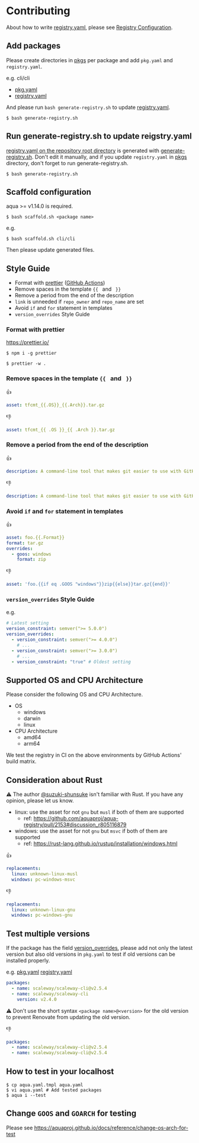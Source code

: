 # Contributing

About how to write [registry.yaml](registry.yaml), please see [Registry Configuration](https://aquaproj.github.io/docs/reference/registry-config).

## Add packages

Please create directories in [pkgs](pkgs) per package and add `pkg.yaml` and `registry.yaml`.

e.g. cli/cli

- [pkg.yaml](pkgs/cli/cli/pkg.yaml)
- [registry.yaml](pkgs/cli/cli/registry.yaml)

And please run `bash generate-registry.sh` to update [registry.yaml](registry.yaml).

```console
$ bash generate-registry.sh
```

## Run generate-registry.sh to update reigstry.yaml

[registry.yaml on the repository root directory](registry.yaml) is generated with [generate-registry.sh](generate-registry.sh).
Don't edit it manually, and if you update `registry.yaml` in [pkgs](pkgs) directory, don't forget to run generate-registry.sh.

```console
$ bash generate-registry.sh
```

## Scaffold configuration

aqua >= v1.14.0 is required.

```console
$ bash scaffold.sh <package name>
```

e.g.

```console
$ bash scaffold.sh cli/cli
```

Then please update generated files.

## Style Guide

- Format with [prettier](https://prettier.io/) ([GitHub Actions](.github/workflows/prettier.yaml))
- Remove spaces in the template `{{ ` and ` }}`
- Remove a period from the end of the description
- `link` is unneeded if `repo_owner` and `repo_name` are set
- Avoid `if` and `for` statement in templates
- `version_overrides` Style Guide

### Format with prettier

https://prettier.io/

```console
$ npm i -g prettier
```

```console
$ prettier -w .
```

### Remove spaces in the template `{{ ` and ` }}`

:thumbsup:

```yaml
asset: tfcmt_{{.OS}}_{{.Arch}}.tar.gz
```

:thumbsdown:

```yaml
asset: tfcmt_{{ .OS }}_{{ .Arch }}.tar.gz
```

### Remove a period from the end of the description

:thumbsup:

```yaml
description: A command-line tool that makes git easier to use with GitHub
```

:thumbsdown:

```yaml
description: A command-line tool that makes git easier to use with GitHub.
```

### Avoid `if` and `for` statement in templates

:thumbsup:

```yaml
asset: foo.{{.Format}}
format: tar.gz
overrides:
  - goos: windows
    format: zip
```

:thumbsdown:

```yaml
asset: 'foo.{{if eq .GOOS "windows"}}zip{{else}}tar.gz{{end}}'
```

### `version_overrides` Style Guide

e.g.

```yaml
# Latest setting
version_constraint: semver(">= 5.0.0")
version_overrides:
  - version_constraint: semver(">= 4.0.0")
    # ...
  - version_constraint: semver(">= 3.0.0")
    # ...
  - version_constraint: "true" # Oldest setting
```

## Supported OS and CPU Architecture

Please consider the following OS and CPU Architecture.

- OS
  - windows
  - darwin
  - linux
- CPU Architecture
  - amd64
  - arm64

We test the registry in CI on the above environments by GitHub Actions' build matrix.

## Consideration about Rust

:warning: The author [@suzuki-shunsuke](https://github.com/suzuki-shunsuke) isn't familiar with Rust. If you have any opinion, please let us know.

- linux: use the asset for not `gnu` but `musl` if both of them are supported
  - ref: https://github.com/aquaproj/aqua-registry/pull/2153#discussion_r805116879
- windows: use the asset for not `gnu` but `msvc` if both of them are supported
  - ref: https://rust-lang.github.io/rustup/installation/windows.html

:thumbsup:

```yaml
replacements:
  linux: unknown-linux-musl
  windows: pc-windows-msvc
```

:thumbsdown:

```yaml
replacements:
  linux: unknown-linux-gnu
  windows: pc-windows-gnu
```

## Test multiple versions

If the package has the field [version_overrides](https://aquaproj.github.io/docs/reference/registry-config#version_constraint-version_overrides),
please add not only the latest version but also old versions in `pkg.yaml` to test if old versions can be installed properly.

e.g. [pkg.yaml](pkgs/scaleway/scaleway-cli/pkg.yaml) [registry.yaml](pkgs/scaleway/scaleway-cli/registry.yaml)

```yaml
packages:
  - name: scaleway/scaleway-cli@v2.5.4
  - name: scaleway/scaleway-cli
    version: v2.4.0
```

:warning: Don't use the short syntax `<package name>@<version>` for the old version to prevent Renovate from updating the old version.

:thumbsdown:

```yaml
packages:
  - name: scaleway/scaleway-cli@v2.5.4
  - name: scaleway/scaleway-cli@v2.5.4
```

## How to test in your localhost

```console
$ cp aqua.yaml.tmpl aqua.yaml
$ vi aqua.yaml # Add tested packages
$ aqua i --test
```

## Change `GOOS` and `GOARCH` for testing

Please see https://aquaproj.github.io/docs/reference/change-os-arch-for-test
